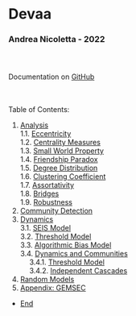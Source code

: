 # Devaa 
### Andrea Nicoletta - 2022 <br> <br> <br>

Documentation on [GitHub](https://github.com/Anico2/devaa)<br>


<br> <br>
Table of Contents:

1. [Analysis](#1-Analysis) <br>
    1.1. [Eccentricity](#1.1-Eccentricity) <br>
    1.2. [Centrality Measures](#1.2-Centrality-Measures) <br>
    1.3. [Small World Property](#1.3-Small-World-Property) <br>
    1.4. [Friendship Paradox](#1.4-Friendship-Paradox) <br>
    1.5. [Degree Distribution](#1.5-Degree-Distribution) <br>
    1.6. [Clustering Coefficient](#1.6-Clustering-Coefficient) <br>
    1.7. [Assortativity](#1.7-Assortativity) <br>
    1.8. [Bridges](#1.8-Bridges) <br>
    1.9. [Robustness](#1.9-Robustness) <br>
2. [Community Detection](#2-Community-Detection) <br>
3. [Dynamics](#3-Dynamics) <br>
    3.1. [SEIS Model](#3.1-SEIS-Model) <br>
    3.2. [Threshold Model](#3.2-Threshold-Model) <br>
    3.3. [Algorithmic Bias Model](#3.3-Algorithmic-Bias-Model) <br>
    3.4. [Dynamics and Communities](#3.4-Dynamics-and-Communities) <br>
    &emsp; 3.4.1. [Threshold Model](#3.4.1-Threshold-Model) <br>
    &emsp; 3.4.2. [Independent Cascades](#3.4.2-Independent-Cascades) <br>
4. [Random Models](#4-Random-Models) <br>
5. [Appendix: GEMSEC](#5-Appendix:-GEMSEC) <br>
- [End](#End)
